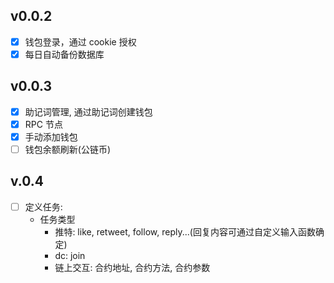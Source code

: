 ## v0.0.2

- [x] 钱包登录，通过 cookie 授权
- [x] 每日自动备份数据库

## v0.0.3

- [x] 助记词管理, 通过助记词创建钱包
- [x] RPC 节点
- [x] 手动添加钱包
- [ ] 钱包余额刷新(公链币)

## v.0.4

- [ ] 定义任务:
  - 任务类型
    - 推特: like, retweet, follow, reply...(回复内容可通过自定义输入函数确定)
    - dc: join
    - 链上交互: 合约地址, 合约方法, 合约参数
